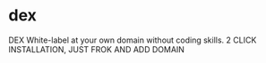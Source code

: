 # dex
DEX White-label at your own domain without coding skills. 2 CLICK INSTALLATION, JUST FROK AND ADD DOMAIN
